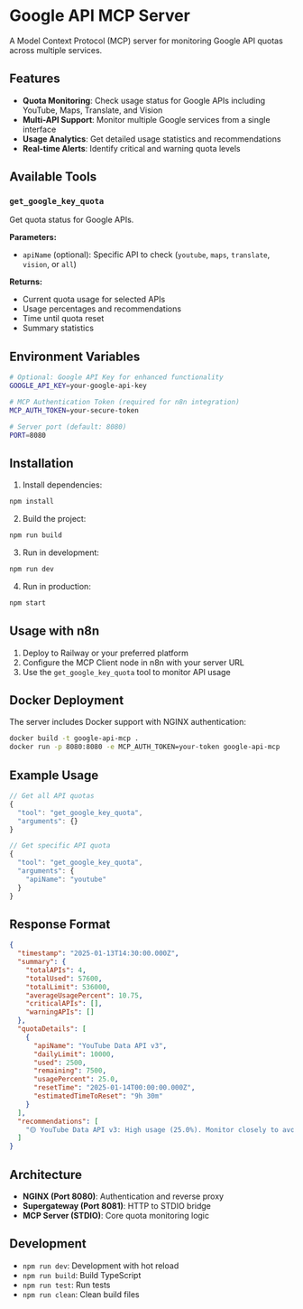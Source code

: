 # Google API MCP Server

A Model Context Protocol (MCP) server for monitoring Google API quotas across multiple services.

## Features

- **Quota Monitoring**: Check usage status for Google APIs including YouTube, Maps, Translate, and Vision
- **Multi-API Support**: Monitor multiple Google services from a single interface
- **Usage Analytics**: Get detailed usage statistics and recommendations
- **Real-time Alerts**: Identify critical and warning quota levels

## Available Tools

### `get_google_key_quota`
Get quota status for Google APIs.

**Parameters:**
- `apiName` (optional): Specific API to check (`youtube`, `maps`, `translate`, `vision`, or `all`)

**Returns:**
- Current quota usage for selected APIs
- Usage percentages and recommendations
- Time until quota reset
- Summary statistics

## Environment Variables

```bash
# Optional: Google API Key for enhanced functionality
GOOGLE_API_KEY=your-google-api-key

# MCP Authentication Token (required for n8n integration)
MCP_AUTH_TOKEN=your-secure-token

# Server port (default: 8080)
PORT=8080
```

## Installation

1. Install dependencies:
```bash
npm install
```

2. Build the project:
```bash
npm run build
```

3. Run in development:
```bash
npm run dev
```

4. Run in production:
```bash
npm start
```

## Usage with n8n

1. Deploy to Railway or your preferred platform
2. Configure the MCP Client node in n8n with your server URL
3. Use the `get_google_key_quota` tool to monitor API usage

## Docker Deployment

The server includes Docker support with NGINX authentication:

```bash
docker build -t google-api-mcp .
docker run -p 8080:8080 -e MCP_AUTH_TOKEN=your-token google-api-mcp
```

## Example Usage

```javascript
// Get all API quotas
{
  "tool": "get_google_key_quota",
  "arguments": {}
}

// Get specific API quota
{
  "tool": "get_google_key_quota", 
  "arguments": {
    "apiName": "youtube"
  }
}
```

## Response Format

```json
{
  "timestamp": "2025-01-13T14:30:00.000Z",
  "summary": {
    "totalAPIs": 4,
    "totalUsed": 57600,
    "totalLimit": 536000,
    "averageUsagePercent": 10.75,
    "criticalAPIs": [],
    "warningAPIs": []
  },
  "quotaDetails": [
    {
      "apiName": "YouTube Data API v3",
      "dailyLimit": 10000,
      "used": 2500,
      "remaining": 7500,
      "usagePercent": 25.0,
      "resetTime": "2025-01-14T00:00:00.000Z",
      "estimatedTimeToReset": "9h 30m"
    }
  ],
  "recommendations": [
    "🟡 YouTube Data API v3: High usage (25.0%). Monitor closely to avoid hitting limits."
  ]
}
```

## Architecture

- **NGINX (Port 8080)**: Authentication and reverse proxy
- **Supergateway (Port 8081)**: HTTP to STDIO bridge
- **MCP Server (STDIO)**: Core quota monitoring logic

## Development

- `npm run dev`: Development with hot reload
- `npm run build`: Build TypeScript
- `npm run test`: Run tests
- `npm run clean`: Clean build files